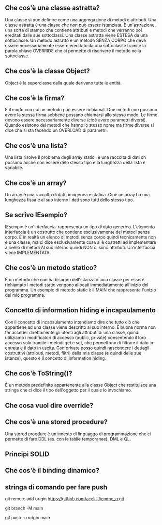 ## Che cos'è una classe astratta?
Una classe si può definire come una aggregazione di metodi e attributi. Una classe astratta è una classe che non può essere istanziata. È un'astrazione, una sorta di stampo che contiene attributi e metodi che verranno poi ereditati dalle sue sottoclassi. Una classe astratta viene ESTESA da una sottoclasse.
Un metodo astratto è un metodo SENZA CORPO che deve essere necessariamente essere ereditato da una sottoclasse tramite la parola chiave OVERRIDE che ci permette di riscrivere il metodo nella sottoclasse.

## Che cos'è la classe Object?
Object è la superclasse dalla quale derivano tutte le entità.

## Che cos'è la firma?
È il modo con cui un metodo può essere richiamat. Due metodi non possono avere la stessa firma sebbene possano chiamarsi allo stesso modo. Le firme devono essere necessariamente diverse (cioè avere parametri diversi). Quando esistono dei metodi che hanno lo stesso nome ma firme diverse si dice che si sta facendo un OVERLOAD di parametri.

## Che cos'è una lista?
Una lista risolve il problema degli array statici: è una raccolta di dati ch possono anche non essere delo stesso tipo e la lunghezza della lista è variabile.

## Che cos'è un array?
Un array è una raccolta di dati omogenea e statica. Cioè un array ha una lunghezza fissa e al suo interno i dati sono tutti dello stesso tipo.

## Se scrivo IEsempio<T>?
IEsempio è un'interfaccia. <T> rappresenta un tipo di dato generico.
L'elemento interfaccia è un costrutto che contiene esclusivamente dei metodi senza corpo. È in realtà un elenco di metodi senza corpo quindi tecnicamente non è una classe, ma ci dice esclusivamente cosa si è costretti ad implementare a livello di metodi Al suo interno quindi NON ci sono attributi.
Un'interfaccia viene IMPLEMENTATA.

## Che cos'è un metodo statico?
È un metodo che non ha bisogno dell'istanza di una classe per essere richiamato I metodi static vengono allocati immediatamente all'inizio del programma. Un esempio di metodo static è il MAIN che rappresenta l'unizio del mio programma.

## Concetto di information hiding e incapsulamento
Con il concetto di incapsulamento intendiamo dire che tutto ciò che appartiene ad una classe viene descritto al suo interno. È buona norma non far acceder direttamente gli utenti agli attributi di una classe, quindi utiliziamo i modificatori di accesso (public, private) consentendo il loro accesso solo tramite i metodi get e set, che permettono di filtrare il dato in entrata e il dato in uscita. Con private posso quindi nascondere i dettagli costruttivi (attributi, metodi, filtri) della mia classe (e quindi delle sue istanze), questo è il concetto di information hiding.

## Che cos'è ToString()?
È un metodo predefinito appartenente alla classe Object che restituisce una stringa che ci dice il tipo dell'oggetto per il quale lo invochiamo.

## Che cosa vuol dire override?

## Che cos'è una stored procedure?
Una stored proedure è un innesto di linguaggo di programmazione che ci permette di fare DDL (es. con le tablle temporanee), DML e QL.

## Principi SOLID

## Che cos'è il binding dinamico?

## stringa di comando per fare push
git remote add origin https://github.com/acelilli/iemme_q.git

git branch -M main

git push -u origin main
